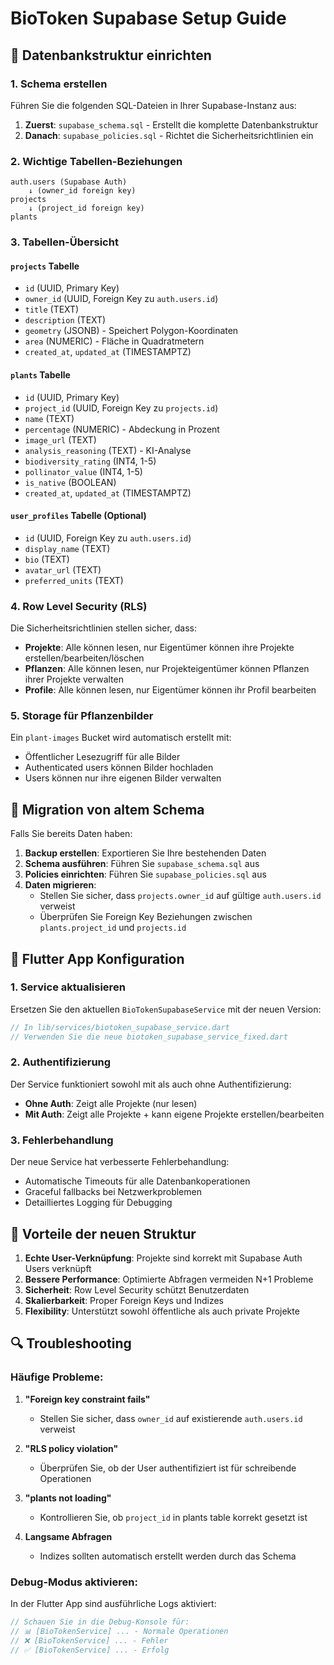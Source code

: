 # BioToken Supabase Setup Guide

## 🚀 Datenbankstruktur einrichten

### 1. Schema erstellen
Führen Sie die folgenden SQL-Dateien in Ihrer Supabase-Instanz aus:

1. **Zuerst**: `supabase_schema.sql` - Erstellt die komplette Datenbankstruktur
2. **Danach**: `supabase_policies.sql` - Richtet die Sicherheitsrichtlinien ein

### 2. Wichtige Tabellen-Beziehungen

```
auth.users (Supabase Auth)
    ↓ (owner_id foreign key)
projects
    ↓ (project_id foreign key) 
plants
```

### 3. Tabellen-Übersicht

#### `projects` Tabelle
- `id` (UUID, Primary Key)
- `owner_id` (UUID, Foreign Key zu `auth.users.id`)
- `title` (TEXT)
- `description` (TEXT)
- `geometry` (JSONB) - Speichert Polygon-Koordinaten
- `area` (NUMERIC) - Fläche in Quadratmetern
- `created_at`, `updated_at` (TIMESTAMPTZ)

#### `plants` Tabelle
- `id` (UUID, Primary Key)
- `project_id` (UUID, Foreign Key zu `projects.id`)
- `name` (TEXT)
- `percentage` (NUMERIC) - Abdeckung in Prozent
- `image_url` (TEXT)
- `analysis_reasoning` (TEXT) - KI-Analyse
- `biodiversity_rating` (INT4, 1-5)
- `pollinator_value` (INT4, 1-5)
- `is_native` (BOOLEAN)
- `created_at`, `updated_at` (TIMESTAMPTZ)

#### `user_profiles` Tabelle (Optional)
- `id` (UUID, Foreign Key zu `auth.users.id`)
- `display_name` (TEXT)
- `bio` (TEXT)
- `avatar_url` (TEXT)
- `preferred_units` (TEXT)

### 4. Row Level Security (RLS)

Die Sicherheitsrichtlinien stellen sicher, dass:

- **Projekte**: Alle können lesen, nur Eigentümer können ihre Projekte erstellen/bearbeiten/löschen
- **Pflanzen**: Alle können lesen, nur Projekteigentümer können Pflanzen ihrer Projekte verwalten
- **Profile**: Alle können lesen, nur Eigentümer können ihr Profil bearbeiten

### 5. Storage für Pflanzenbilder

Ein `plant-images` Bucket wird automatisch erstellt mit:
- Öffentlicher Lesezugriff für alle Bilder
- Authenticated users können Bilder hochladen
- Users können nur ihre eigenen Bilder verwalten

## 🔄 Migration von altem Schema

Falls Sie bereits Daten haben:

1. **Backup erstellen**: Exportieren Sie Ihre bestehenden Daten
2. **Schema ausführen**: Führen Sie `supabase_schema.sql` aus
3. **Policies einrichten**: Führen Sie `supabase_policies.sql` aus
4. **Daten migrieren**: 
   - Stellen Sie sicher, dass `projects.owner_id` auf gültige `auth.users.id` verweist
   - Überprüfen Sie Foreign Key Beziehungen zwischen `plants.project_id` und `projects.id`

## 🔧 Flutter App Konfiguration

### 1. Service aktualisieren

Ersetzen Sie den aktuellen `BioTokenSupabaseService` mit der neuen Version:

```dart
// In lib/services/biotoken_supabase_service.dart
// Verwenden Sie die neue biotoken_supabase_service_fixed.dart
```

### 2. Authentifizierung

Der Service funktioniert sowohl mit als auch ohne Authentifizierung:
- **Ohne Auth**: Zeigt alle Projekte (nur lesen)
- **Mit Auth**: Zeigt alle Projekte + kann eigene Projekte erstellen/bearbeiten

### 3. Fehlerbehandlung

Der neue Service hat verbesserte Fehlerbehandlung:
- Automatische Timeouts für alle Datenbankoperationen
- Graceful fallbacks bei Netzwerkproblemen
- Detailliertes Logging für Debugging

## 🎯 Vorteile der neuen Struktur

1. **Echte User-Verknüpfung**: Projekte sind korrekt mit Supabase Auth Users verknüpft
2. **Bessere Performance**: Optimierte Abfragen vermeiden N+1 Probleme
3. **Sicherheit**: Row Level Security schützt Benutzerdaten
4. **Skalierbarkeit**: Proper Foreign Keys und Indizes
5. **Flexibility**: Unterstützt sowohl öffentliche als auch private Projekte

## 🔍 Troubleshooting

### Häufige Probleme:

1. **"Foreign key constraint fails"**
   - Stellen Sie sicher, dass `owner_id` auf existierende `auth.users.id` verweist

2. **"RLS policy violation"** 
   - Überprüfen Sie, ob der User authentifiziert ist für schreibende Operationen

3. **"plants not loading"**
   - Kontrollieren Sie, ob `project_id` in plants table korrekt gesetzt ist

4. **Langsame Abfragen**
   - Indizes sollten automatisch erstellt werden durch das Schema

### Debug-Modus aktivieren:

In der Flutter App sind ausführliche Logs aktiviert:
```dart
// Schauen Sie in die Debug-Konsole für:
// 📊 [BioTokenService] ... - Normale Operationen  
// ❌ [BioTokenService] ... - Fehler
// ✅ [BioTokenService] ... - Erfolg
```